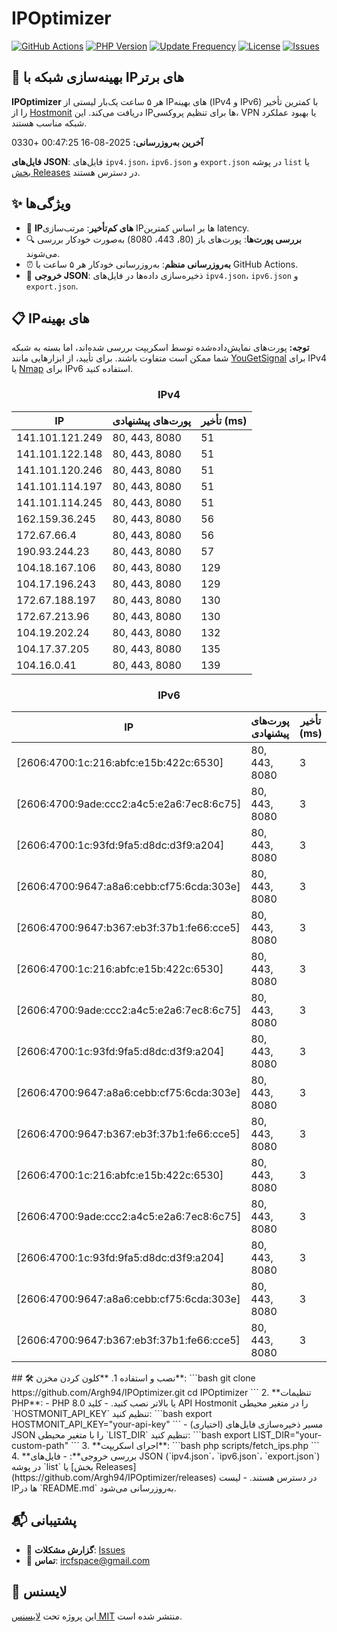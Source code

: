# IPOptimizer

[![GitHub Actions](https://github.com/Argh94/IPOptimizer/workflows/IPOptimizer/badge.svg)](https://github.com/Argh94/IPOptimizer/actions)
[![PHP Version](https://img.shields.io/badge/PHP-8.0%2B-blue)](https://www.php.net)
[![Update Frequency](https://img.shields.io/badge/Updates-Every%205%20Hours-green)](https://github.com/Argh94/IPOptimizer)
[![License](https://img.shields.io/badge/License-MIT-yellow)](https://opensource.org/licenses/MIT)
[![Issues](https://img.shields.io/github/issues/Argh94/IPOptimizer)](https://github.com/Argh94/IPOptimizer/issues)

## 🚀 بهینه‌سازی شبکه با IPهای برتر

**IPOptimizer** هر ۵ ساعت یک‌بار لیستی از IPهای بهینه (IPv4 و IPv6) با کمترین تأخیر را از [Hostmonit](https://hostmonit.com/) دریافت می‌کند. این IPها برای تنظیم پروکسی، VPN یا بهبود عملکرد شبکه مناسب هستند.

**آخرین به‌روزرسانی:** 2025-08-16 00:47:25 +0330

**فایل‌های JSON**: فایل‌های `ipv4.json`، `ipv6.json` و `export.json` در پوشه `list` یا [بخش Releases](https://github.com/Argh94/IPOptimizer/releases) در دسترس هستند.

## ✨ ویژگی‌ها
- 📡 **IPهای کم‌تأخیر**: مرتب‌سازی IPها بر اساس کمترین latency.
- 🔍 **بررسی پورت‌ها**: پورت‌های باز (80، 443، 8080) به‌صورت خودکار بررسی می‌شوند.
- ⏰ **به‌روزرسانی منظم**: به‌روزرسانی خودکار هر ۵ ساعت با GitHub Actions.
- 📄 **خروجی JSON**: ذخیره‌سازی داده‌ها در فایل‌های `ipv4.json`، `ipv6.json` و `export.json`.

## 📋 IPهای بهینه

**توجه:** پورت‌های نمایش‌داده‌شده توسط اسکریپت بررسی شده‌اند، اما بسته به شبکه شما ممکن است متفاوت باشند. برای تأیید، از ابزارهایی مانند [YouGetSignal](https://www.yougetsignal.com/tools/open-ports/) برای IPv4 یا [Nmap](https://nmap.org/) برای IPv6 استفاده کنید.

<div align="center">

### IPv4
| IP | پورت‌های پیشنهادی | تأخیر (ms) |
|----|-------------------|------------|
| 141.101.121.249 | 80, 443, 8080 | 51 |
| 141.101.122.148 | 80, 443, 8080 | 51 |
| 141.101.120.246 | 80, 443, 8080 | 51 |
| 141.101.114.197 | 80, 443, 8080 | 51 |
| 141.101.114.245 | 80, 443, 8080 | 51 |
| 162.159.36.245 | 80, 443, 8080 | 56 |
| 172.67.66.4 | 80, 443, 8080 | 56 |
| 190.93.244.23 | 80, 443, 8080 | 57 |
| 104.18.167.106 | 80, 443, 8080 | 129 |
| 104.17.196.243 | 80, 443, 8080 | 129 |
| 172.67.188.197 | 80, 443, 8080 | 130 |
| 172.67.213.96 | 80, 443, 8080 | 130 |
| 104.19.202.24 | 80, 443, 8080 | 132 |
| 104.17.37.205 | 80, 443, 8080 | 135 |
| 104.16.0.41 | 80, 443, 8080 | 139 |

### IPv6
| IP | پورت‌های پیشنهادی | تأخیر (ms) |
|----|-------------------|------------|
| [2606:4700:1c:216:abfc:e15b:422c:6530] | 80, 443, 8080 | 3 |
| [2606:4700:9ade:ccc2:a4c5:e2a6:7ec8:6c75] | 80, 443, 8080 | 3 |
| [2606:4700:1c:93fd:9fa5:d8dc:d3f9:a204] | 80, 443, 8080 | 3 |
| [2606:4700:9647:a8a6:cebb:cf75:6cda:303e] | 80, 443, 8080 | 3 |
| [2606:4700:9647:b367:eb3f:37b1:fe66:cce5] | 80, 443, 8080 | 3 |
| [2606:4700:1c:216:abfc:e15b:422c:6530] | 80, 443, 8080 | 3 |
| [2606:4700:9ade:ccc2:a4c5:e2a6:7ec8:6c75] | 80, 443, 8080 | 3 |
| [2606:4700:1c:93fd:9fa5:d8dc:d3f9:a204] | 80, 443, 8080 | 3 |
| [2606:4700:9647:a8a6:cebb:cf75:6cda:303e] | 80, 443, 8080 | 3 |
| [2606:4700:9647:b367:eb3f:37b1:fe66:cce5] | 80, 443, 8080 | 3 |
| [2606:4700:1c:216:abfc:e15b:422c:6530] | 80, 443, 8080 | 3 |
| [2606:4700:9ade:ccc2:a4c5:e2a6:7ec8:6c75] | 80, 443, 8080 | 3 |
| [2606:4700:1c:93fd:9fa5:d8dc:d3f9:a204] | 80, 443, 8080 | 3 |
| [2606:4700:9647:a8a6:cebb:cf75:6cda:303e] | 80, 443, 8080 | 3 |
| [2606:4700:9647:b367:eb3f:37b1:fe66:cce5] | 80, 443, 8080 | 3 |

</div>
## 🛠️ نصب و استفاده
1. **کلون کردن مخزن**:
   ```bash
   git clone https://github.com/Argh94/IPOptimizer.git
   cd IPOptimizer
   ```
2. **تنظیمات PHP**:
   - PHP 8.0 یا بالاتر نصب کنید.
   - کلید API Hostmonit را در متغیر محیطی `HOSTMONIT_API_KEY` تنظیم کنید:
     ```bash
     export HOSTMONIT_API_KEY="your-api-key"
     ```
   - (اختیاری) مسیر ذخیره‌سازی فایل‌های JSON را با متغیر محیطی `LIST_DIR` تنظیم کنید:
     ```bash
     export LIST_DIR="your-custom-path"
     ```
3. **اجرای اسکریپت**:
   ```bash
   php scripts/fetch_ips.php
   ```
4. **بررسی خروجی**:
   - فایل‌های JSON (`ipv4.json`، `ipv6.json`، `export.json`) در پوشه `list` یا [بخش Releases](https://github.com/Argh94/IPOptimizer/releases) در دسترس هستند.
   - لیست IPها در `README.md` به‌روزرسانی می‌شود.

## 📬 پشتیبانی
- 🐛 **گزارش مشکلات**: [Issues](https://github.com/Argh94/IPOptimizer/issues)
- 📧 **تماس**: [ircfspace@gmail.com](mailto:ircfspace@gmail.com)

## 📄 لایسنس
این پروژه تحت [لایسنس MIT](https://opensource.org/licenses/MIT) منتشر شده است.
